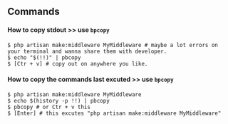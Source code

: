 ## Commands
#### How to copy stdout >> use `bpcopy`
```shell script
$ php artisan make:middleware MyMiddleware # maybe a lot errors on your terminal and wanna share them with developer.
$ echo "$(!!)" | pbcopy 
$ [Ctr + v] # copy out on anywhere you like.
```
#### How to copy the commands last excuted >> use `bpcopy`
```shell script
$ php artisan make:middleware MyMiddleware
$ echo $(history -p !!) | pbcopy
$ pbcopy # or Ctr + v this 
$ [Enter] # this excutes "php artisan make:middleware MyMiddleware"
```